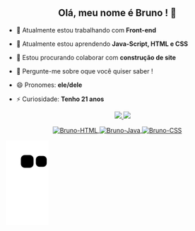 <div align="center">
<h2> Olá, meu nome é Bruno ! 👋 </h2>  
  <div align="left">
    
- 🔭 Atualmente estou trabalhando com <b> Front-end </b>
- 🌱 Atualmente estou aprendendo <b> Java-Script, HTML e CSS </b>
- 👯 Estou procurando colaborar com <b> construção de site </b>
- 💬 Pergunte-me sobre oque você quiser saber !
- 😄 Pronomes: <b> ele/dele </b>
- ⚡ Curiosidade: <b> Tenho 21 anos </b>
  
  <div align="center">
  <a href="https://github.com/rafaballerini">
  <img height="180em" src="https://github-readme-stats.vercel.app/api?username=BrunoMars13&show_icons=true&bg_color=050a10&title_color=ffff00&text_color=ffffff&icon_color=ffff00&include_all_commits=true&count_private=true"/>
  <img height="130em" src="https://github-readme-stats.vercel.app/api/top-langs/?username=BrunoMars13&layout=compact&langs_count=7&bg_color=050a10&title_color=ffff00&text_color=ffffff&icon_color=ffff00"/>
</div>
  <img align="center" alt="Bruno-HTML" height="30" width="40" src="https://cdn.jsdelivr.net/gh/devicons/devicon/icons/html5/html5-original.svg"/>
  <img align="center" alt="Bruno-Java" height="30" width="40" src="https://cdn.jsdelivr.net/gh/devicons/devicon/icons/javascript/javascript-plain.svg"/>
  <img align="center" alt="Bruno-CSS" height="30" width="40" src="https://cdn.jsdelivr.net/gh/devicons/devicon/icons/css3/css3-plain.svg"/>             
  </div>
    
 ![Snake animation](https://github.com/BrunoMars13/BrunoMars13/blob/output/github-contribution-grid-snake.svg)
    
